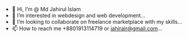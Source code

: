 - 👋 Hi, I’m @ Md Jahirul Islam
- 👀 I’m interested in webdesign and web development...
- 💞️ I’m looking to collaborate on freelance marketplace with my skills...
- 📫 How to reach me +8801913114719 or jahirair@gmail.com...

<!---
jahirair/jahirair is a ✨ special ✨ repository because its `README.md` (this file) appears on your GitHub profile.
You can click the Preview link to take a look at your changes.
--->
